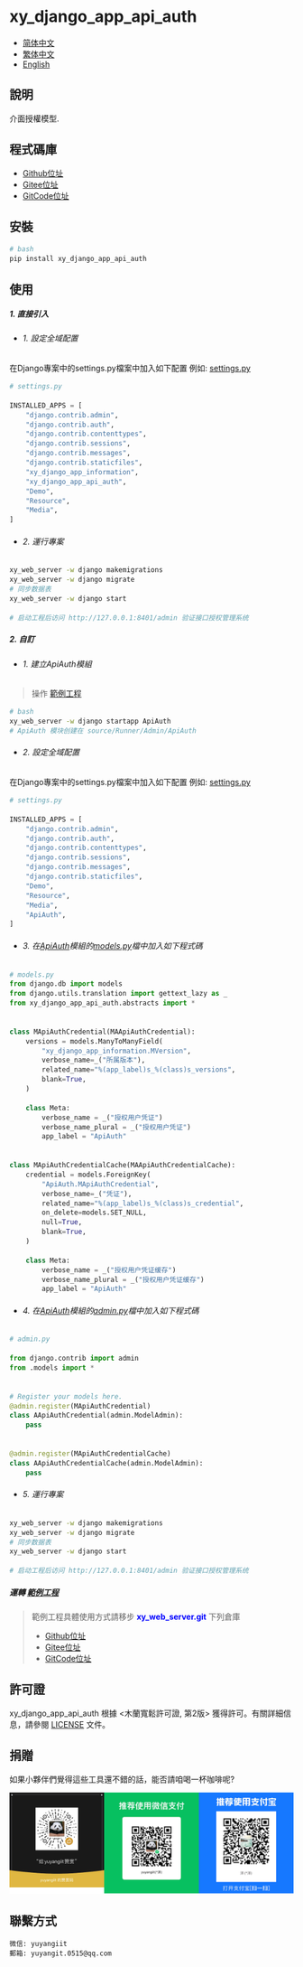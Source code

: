 <!--
 * @Author: 余洋 yuyangit.0515@qq.com
 * @Date: 2024-10-18 13:02:22
 * @LastEditors: 余洋 yuyangit.0515@qq.com
 * @LastEditTime: 2024-10-23 20:51:56
 * @FilePath: /xy_django_app_api_auth/readme/README_zh_TW.md
 * @Description: 这是默认设置,请设置`customMade`, 打开koroFileHeader查看配置 进行设置: https://github.com/OBKoro1/koro1FileHeader/wiki/%E9%85%8D%E7%BD%AE
-->
# xy_django_app_api_auth

- [简体中文](README_zh_CN.md)
- [繁体中文](README_zh_TW.md)
- [English](README_en.md)

## 說明

介面授權模型.

## 程式碼庫

- <a href="https://github.com/xy-django-app/xy_django_app_api_auth.git" target="_blank">Github位址</a>  
- <a href="https://gitee.com/xy-opensource/xy_django_app_api_auth.git" target="_blank">Gitee位址</a>  
- <a href="https://gitcode.com/xy-opensource/xy_django_app_api_auth.git" target="_blank">GitCode位址</a>  

## 安裝

```bash
# bash
pip install xy_django_app_api_auth
```

## 使用



##### 1. 直接引入

- ###### 1. 設定全域配置

在Django專案中的settings.py檔案中加入如下配置
例如: [settings.py](../samples/xy_web_server_demo/source/Runner/Admin/xy_web_server_demo/settings.py)

```python
# settings.py

INSTALLED_APPS = [
    "django.contrib.admin",
    "django.contrib.auth",
    "django.contrib.contenttypes",
    "django.contrib.sessions",
    "django.contrib.messages",
    "django.contrib.staticfiles",
    "xy_django_app_information",
    "xy_django_app_api_auth",
    "Demo",
    "Resource",
    "Media",
]

```

- ###### 2. 運行專案

```bash
xy_web_server -w django makemigrations
xy_web_server -w django migrate
# 同步数据表
xy_web_server -w django start

# 启动工程后访问 http://127.0.0.1:8401/admin 验证接口授权管理系统
```

##### 2. 自訂

- ###### 1. 建立ApiAuth模組

> 操作 [範例工程](../samples/xy_web_server_demo/)

```bash
# bash
xy_web_server -w django startapp ApiAuth
# ApiAuth 模块创建在 source/Runner/Admin/ApiAuth 
```

- ###### 2. 設定全域配置

在Django專案中的settings.py檔案中加入如下配置
例如: [settings.py](../samples/xy_web_server_demo/source/Runner/Admin/xy_web_server_demo/settings.py)

```python
# settings.py

INSTALLED_APPS = [
    "django.contrib.admin",
    "django.contrib.auth",
    "django.contrib.contenttypes",
    "django.contrib.sessions",
    "django.contrib.messages",
    "django.contrib.staticfiles",
    "Demo",
    "Resource",
    "Media",
    "ApiAuth",
]

```

- ###### 3. 在[ApiAuth](../samples/xy_web_server_demo/source/Runner/Admin/ApiAuth)模組的[models.py](../samples/xy_web_server_demo/source/Runner/Admin/ApiAuth/models.py)檔中加入如下程式碼

```python
# models.py
from django.db import models
from django.utils.translation import gettext_lazy as _
from xy_django_app_api_auth.abstracts import *


class MApiAuthCredential(MAApiAuthCredential):
    versions = models.ManyToManyField(
        "xy_django_app_information.MVersion",
        verbose_name=_("所属版本"),
        related_name="%(app_label)s_%(class)s_versions",
        blank=True,
    )

    class Meta:
        verbose_name = _("授权用户凭证")
        verbose_name_plural = _("授权用户凭证")
        app_label = "ApiAuth"


class MApiAuthCredentialCache(MAApiAuthCredentialCache):
    credential = models.ForeignKey(
        "ApiAuth.MApiAuthCredential",
        verbose_name=_("凭证"),
        related_name="%(app_label)s_%(class)s_credential",
        on_delete=models.SET_NULL,
        null=True,
        blank=True,
    )

    class Meta:
        verbose_name = _("授权用户凭证缓存")
        verbose_name_plural = _("授权用户凭证缓存")
        app_label = "ApiAuth"

```

- ###### 4. 在[ApiAuth](../samples/xy_web_server_demo/source/Runner/Admin/ApiAuth)模組的[admin.py](../samples/xy_web_server_demo/source/Runner/Admin/ApiAuth/admin.py)檔中加入如下程式碼

```python
# admin.py

from django.contrib import admin
from .models import *


# Register your models here.
@admin.register(MApiAuthCredential)
class AApiAuthCredential(admin.ModelAdmin):
    pass


@admin.register(MApiAuthCredentialCache)
class AApiAuthCredentialCache(admin.ModelAdmin):
    pass

```

- ###### 5. 運行專案

```bash
xy_web_server -w django makemigrations
xy_web_server -w django migrate
# 同步数据表
xy_web_server -w django start

# 启动工程后访问 http://127.0.0.1:8401/admin 验证接口授权管理系统
```

##### 運轉 [範例工程](../samples/xy_web_server_demo)

> 範例工程具體使用方式請移步 <b style="color: blue">xy_web_server.git</b> 下列倉庫
> - <a href="https://github.com/xy-web-service/xy_web_server.git" target="_blank">Github位址</a>  
> - <a href="https://gitee.com/xy-opensource/xy_web_server.git" target="_blank">Gitee位址</a>  
> - <a href="https://gitcode.com/xy-opensource/xy_web_server.git" target="_blank">GitCode位址</a>  

## 許可證
xy_django_app_api_auth 根據 <木蘭寬鬆許可證, 第2版> 獲得許可。有關詳細信息，請參閱 [LICENSE](../LICENSE) 文件。

## 捐贈

如果小夥伴們覺得這些工具還不錯的話，能否請咱喝一杯咖啡呢?  

![Pay-Total](./Pay-Total.png)

## 聯繫方式

```
微信: yuyangiit
郵箱: yuyangit.0515@qq.com
```